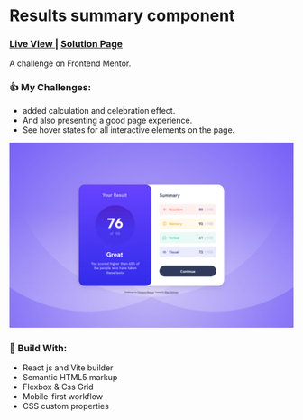 <h1 >Results summary component</h1>
<div >
  <h3>
    <a href="https://timely-sopapillas-1ad707.netlify.app/"> Live View </a>
    <span> | </span>
    <a href="https://www.frontendmentor.io/solutions/results-summary-component-with-react-js-oY58nHZGtW"> Solution Page </a>
  </h3>
</div>
<div >
  A challenge on Frontend Mentor.
</div>

### 👍 My Challenges:

- added calculation and celebration effect.
- And also presenting a good page experience.
- See hover states for all interactive elements on the page.

![](./public/images/screenshot.jpg)

### 🎉 Build With:

- React js and Vite builder
- Semantic HTML5 markup
- Flexbox & Css Grid
- Mobile-first workflow
- CSS custom properties

